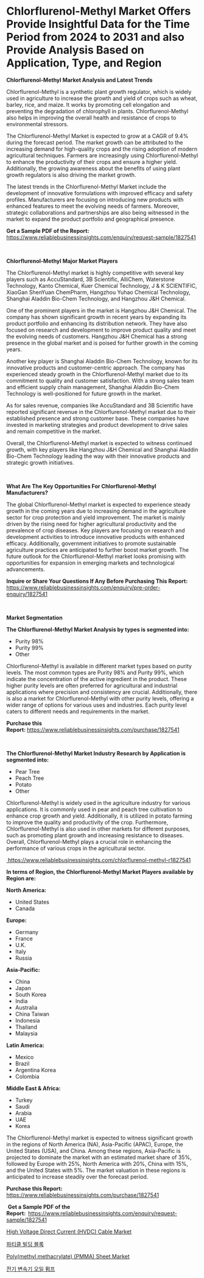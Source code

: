 <p><h1>Chlorflurenol-Methyl Market Offers Provide Insightful Data for the Time Period from 2024 to 2031 and also Provide Analysis Based on Application, Type, and Region</h1></p><p><strong>Chlorflurenol-Methyl Market Analysis and Latest Trends</strong></p>
<p><p>Chlorflurenol-Methyl is a synthetic plant growth regulator, which is widely used in agriculture to increase the growth and yield of crops such as wheat, barley, rice, and maize. It works by promoting cell elongation and preventing the degradation of chlorophyll in plants. Chlorflurenol-Methyl also helps in improving the overall health and resistance of crops to environmental stressors.</p><p>The Chlorflurenol-Methyl Market is expected to grow at a CAGR of 9.4% during the forecast period. The market growth can be attributed to the increasing demand for high-quality crops and the rising adoption of modern agricultural techniques. Farmers are increasingly using Chlorflurenol-Methyl to enhance the productivity of their crops and ensure a higher yield. Additionally, the growing awareness about the benefits of using plant growth regulators is also driving the market growth.</p><p>The latest trends in the Chlorflurenol-Methyl Market include the development of innovative formulations with improved efficacy and safety profiles. Manufacturers are focusing on introducing new products with enhanced features to meet the evolving needs of farmers. Moreover, strategic collaborations and partnerships are also being witnessed in the market to expand the product portfolio and geographical presence.</p></p>
<p><strong>Get a Sample PDF of the Report:&nbsp;</strong> <a href="https://www.reliablebusinessinsights.com/enquiry/request-sample/1827541">https://www.reliablebusinessinsights.com/enquiry/request-sample/1827541</a></p>
<p>&nbsp;</p>
<p><strong>Chlorflurenol-Methyl Major Market Players</strong></p>
<p><p>The Chlorflurenol-Methyl market is highly competitive with several key players such as AccuStandard, 3B Scientific, AlliChem, Waterstone Technology, Kanto Chemical, Kuer Chemical Technology, J & K SCIENTIFIC, XiaoGan ShenYuan ChemPharm, Hangzhou Yuhao Chemical Technology, Shanghai Aladdin Bio-Chem Technology, and Hangzhou J&H Chemical. </p><p>One of the prominent players in the market is Hangzhou J&H Chemical. The company has shown significant growth in recent years by expanding its product portfolio and enhancing its distribution network. They have also focused on research and development to improve product quality and meet the evolving needs of customers. Hangzhou J&H Chemical has a strong presence in the global market and is poised for further growth in the coming years.</p><p>Another key player is Shanghai Aladdin Bio-Chem Technology, known for its innovative products and customer-centric approach. The company has experienced steady growth in the Chlorflurenol-Methyl market due to its commitment to quality and customer satisfaction. With a strong sales team and efficient supply chain management, Shanghai Aladdin Bio-Chem Technology is well-positioned for future growth in the market.</p><p>As for sales revenue, companies like AccuStandard and 3B Scientific have reported significant revenue in the Chlorflurenol-Methyl market due to their established presence and strong customer base. These companies have invested in marketing strategies and product development to drive sales and remain competitive in the market.</p><p>Overall, the Chlorflurenol-Methyl market is expected to witness continued growth, with key players like Hangzhou J&H Chemical and Shanghai Aladdin Bio-Chem Technology leading the way with their innovative products and strategic growth initiatives.</p></p>
<p>&nbsp;</p>
<p><strong>What Are The Key Opportunities For Chlorflurenol-Methyl Manufacturers?</strong></p>
<p><p>The global Chlorflurenol-Methyl market is expected to experience steady growth in the coming years due to increasing demand in the agriculture sector for crop protection and yield improvement. The market is mainly driven by the rising need for higher agricultural productivity and the prevalence of crop diseases. Key players are focusing on research and development activities to introduce innovative products with enhanced efficacy. Additionally, government initiatives to promote sustainable agriculture practices are anticipated to further boost market growth. The future outlook for the Chlorflurenol-Methyl market looks promising with opportunities for expansion in emerging markets and technological advancements.</p></p>
<p><strong>Inquire or Share Your Questions If Any Before Purchasing This Report:</strong> <a href="https://www.reliablebusinessinsights.com/enquiry/pre-order-enquiry/1827541">https://www.reliablebusinessinsights.com/enquiry/pre-order-enquiry/1827541</a></p>
<p>&nbsp;</p>
<p><strong>Market Segmentation</strong></p>
<p><strong>The Chlorflurenol-Methyl Market Analysis by types is segmented into:</strong></p>
<p><ul><li>Purity 98%</li><li>Purity 99%</li><li>Other</li></ul></p>
<p><p>Chlorflurenol-Methyl is available in different market types based on purity levels. The most common types are Purity 98% and Purity 99%, which indicate the concentration of the active ingredient in the product. These higher purity levels are often preferred for agricultural and industrial applications where precision and consistency are crucial. Additionally, there is also a market for Chlorflurenol-Methyl with other purity levels, offering a wider range of options for various uses and industries. Each purity level caters to different needs and requirements in the market.</p></p>
<p><strong>Purchase this Report:&nbsp;</strong><a href="https://www.reliablebusinessinsights.com/purchase/1827541">https://www.reliablebusinessinsights.com/purchase/1827541</a></p>
<p>&nbsp;</p>
<p><strong>The Chlorflurenol-Methyl Market Industry Research by Application is segmented into:</strong></p>
<p><ul><li>Pear Tree</li><li>Peach Tree</li><li>Potato</li><li>Other</li></ul></p>
<p><p>Chlorflurenol-Methyl is widely used in the agriculture industry for various applications. It is commonly used in pear and peach tree cultivation to enhance crop growth and yield. Additionally, it is utilized in potato farming to improve the quality and productivity of the crop. Furthermore, Chlorflurenol-Methyl is also used in other markets for different purposes, such as promoting plant growth and increasing resistance to diseases. Overall, Chlorflurenol-Methyl plays a crucial role in enhancing the performance of various crops in the agricultural sector.</p></p>
<p><a href="https://www.reliablebusinessinsights.com/chlorflurenol-methyl-r1827541">&nbsp;https://www.reliablebusinessinsights.com/chlorflurenol-methyl-r1827541</a></p>
<p><strong>In terms of Region, the Chlorflurenol-Methyl Market Players available by Region are:</strong></p>
<p>
    <p> <strong> North America: </strong>
        <ul>
            <li>United States</li>
            <li>Canada</li>
        </ul>
        </p> 
    <p> <strong> Europe: </strong>
        <ul>
            <li>Germany</li>
            <li>France</li>
            <li>U.K.</li>
            <li>Italy</li>
            <li>Russia</li>
        </ul>
        </p> 
    <p> <strong> Asia-Pacific: </strong>
        <ul>
            <li>China</li>
            <li>Japan</li>
            <li>South Korea</li>
            <li>India</li>
            <li>Australia</li>
            <li>China Taiwan</li>
            <li>Indonesia</li>
            <li>Thailand</li>
            <li>Malaysia</li>
        </ul>
        </p> 
    <p> <strong> Latin America: </strong>
        <ul>
            <li>Mexico</li>
            <li>Brazil</li>
            <li>Argentina Korea</li>
            <li>Colombia</li>
        </ul>
        </p> 
    <p> <strong> Middle East & Africa: </strong>
        <ul>
            <li>Turkey</li>
            <li>Saudi</li>
            <li>Arabia</li>
            <li>UAE</li>
            <li>Korea</li>
        </ul>
    </p>
    </p>
<p><p>The Chlorflurenol-Methyl market is expected to witness significant growth in the regions of North America (NA), Asia-Pacific (APAC), Europe, the United States (USA), and China. Among these regions, Asia-Pacific is projected to dominate the market with an estimated market share of 35%, followed by Europe with 25%, North America with 20%, China with 15%, and the United States with 5%. The market valuation in these regions is anticipated to increase steadily over the forecast period.</p></p>
<p><strong>Purchase this Report: </strong><a href="https://www.reliablebusinessinsights.com/purchase/1827541">https://www.reliablebusinessinsights.com/purchase/1827541</a></p>
<p>&nbsp;<strong>Get a Sample PDF of the Report:&nbsp;&nbsp;</strong><a href="https://www.reliablebusinessinsights.com/enquiry/request-sample/1827541">https://www.reliablebusinessinsights.com/enquiry/request-sample/1827541</a></p>
<p><strong></strong></p>
<p><p><a href="https://github.com/sowravmitra0/Market-Research-Report-List-1/blob/main/high-voltage-direct-current-hvdc-cable-market.md">High Voltage Direct Current (HVDC) Cable Market</a></p><p><a href="https://github.com/ROBERTS65DAVID/Market-Research-Report-List-1/blob/main/5643066143724.md">파티클 빌딩 블록</a></p><p><a href="https://github.com/kaiserrayhan25/Market-Research-Report-List-1/blob/main/polymethyl-methacrylate-pmma-sheet-market.md">Poly(methyl methacrylate) (PMMA) Sheet Market</a></p><p><a href="https://github.com/milikokao84/Market-Research-Report-List-1/blob/main/9519132143725.md">전기 변속기 오일 펌프</a></p></p>